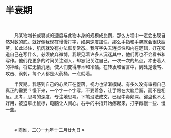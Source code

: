 # 半衰期

&emsp;&emsp;

&emsp;&emsp;凡某物增长或衰减的速度与此物本身的规模成比例，那么方程中一定会出现自然对数的底。就好像我现在慢慢打字，如果速度加快，那么手指和手腕就会很快疲劳，长此以往，肌肉就没有办法恢复常态。我写字失去连贯性和内在逻辑，好在知道自己在写什么。必须放弃微博，我眼见着许多人沉迷其中，他们再也不会看书和写作。他们花更多的时间关注别人，却忘记关注自己。一次一次的热点，冲击着人的神经，将它无情消磨，使人们变得麻木和冷酷。在转发和留言中，到处是谩骂、攻击、讽刺，每个人都是火药桶，一点就着。

&emsp;&emsp;半衰期。我感到自己的心灵正在堕落，视力也渐渐模糊。有多久没有审视自己真正的需要？慢下来，一个字一个字写，不要着急，让手跟在大脑后面，而不是相反。思考，思考的深度，专注地思考。下笔没法成文，已经中毒颇深。键盘也不太好用，被迫拿出鼠标，电脑让人闹心。右手的中指开始疼起来，打字再慢一些、慢一些。

&emsp;&emsp;

&emsp;&emsp;※ 商惟，二〇一九年十二月廿九日 ※
